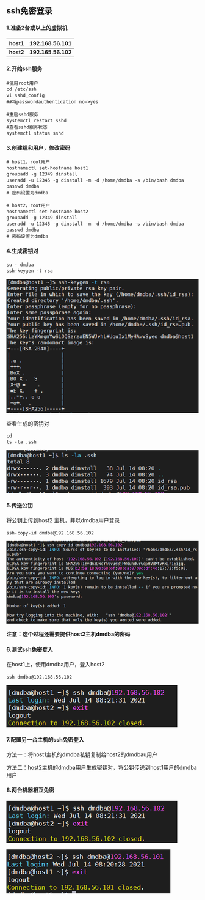 ## ssh免密登录

#### 1.准备2台或以上的虚拟机

| **host1** | **192.168.56.101** |
| --------- | ------------------ |
| **host2** | **192.165.56.102** |

#### 2.开始ssh服务

```shell
#使用root用户
cd /etc/ssh
vi sshd_config
##将passwordauthentication no->yes

#重启sshd服务
systemctl restart sshd
#查看sshd服务状态
systemctl status sshd
```

#### 3.创建组和用户，修改密码

```shell
# host1，root用户
hostnamectl set-hostname host1
groupadd -g 12349 dinstall
useradd -u 12345 -g dinstall -m -d /home/dmdba -s /bin/bash dmdba
passwd dmdba 
# 密码设置为dmdba

# host2，root用户
hostnamectl set-hostname host2
groupadd -g 12349 dinstall
useradd -u 12345 -g dinstall -m -d /home/dmdba -s /bin/bash dmdba
passwd dmdba 
# 密码设置为dmdba
```

#### 4.生成密钥对

```shell
su - dmdba
ssh-keygen -t rsa
```

![image-20210714163241010](ssh免密登录.assets/image-20210714163241010.png)

查看生成的密钥对

```shell
cd
ls -la .ssh
```

![image-20210714163343701](ssh免密登录.assets/image-20210714163343701.png)

#### 5.传送公钥

将公钥上传到host2 主机，并以dmdba用户登录

`ssh-copy-id dmdba@192.168.56.102`

![image-20210714163503454](ssh免密登录.assets/image-20210714163503454.png)

**注意：这个过程还需要提供host2主机dmdba的密码**

#### 6.测试ssh免密登入

在host1上，使用dmdba用户，登入host2

`ssh dmdba@192.168.56.102`

![image-20210714163730593](ssh免密登录.assets/image-20210714163730593.png)

#### 7.配置另一台主机的ssh免密登入

方法一：将host1主机的dmdba私钥复制给host2的dmdbau用户

方法二：host2主机的dmdba用户生成密钥对，将公钥传送到host1用户的dmdba用户

#### 8.两台机器相互免密

![image-20210714163730593](ssh免密登录.assets/image-20210714163730593.png)

![image-20210714164040453](ssh免密登录.assets/image-20210714164040453.png)

